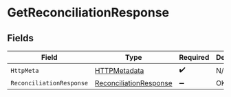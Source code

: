 # GetReconciliationResponse


## Fields

| Field                                                                       | Type                                                                        | Required                                                                    | Description                                                                 |
| --------------------------------------------------------------------------- | --------------------------------------------------------------------------- | --------------------------------------------------------------------------- | --------------------------------------------------------------------------- |
| `HttpMeta`                                                                  | [HTTPMetadata](../../Models/Components/HTTPMetadata.md)                     | :heavy_check_mark:                                                          | N/A                                                                         |
| `ReconciliationResponse`                                                    | [ReconciliationResponse](../../Models/Components/ReconciliationResponse.md) | :heavy_minus_sign:                                                          | OK                                                                          |